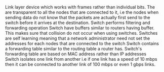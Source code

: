Link layer device which works with frames rather than individual bits.
The are transparent to all the nodes that are connected to it, i.e the nodes when sending data do not know that the packets are actually first send to the switch before it arrives at the destination. 
Switch performs filtering and forwarding operation 
Switch have buffers similar to routers having buffer. This makes sure that collision do not occur when using switches. 
Switches are self learning meaning that a network administrator need not set the addresses for each nodes that are connected to the switch
Switch contains a forwarding table similar to the routing table a router has. Switch's forwarding table are based on MAC address rather than IP addresses
Switch isolates one link from another i.e if one link has a speed of 10 mbps then it can be connected to another link of 100 mbps or even 1 gbps links.